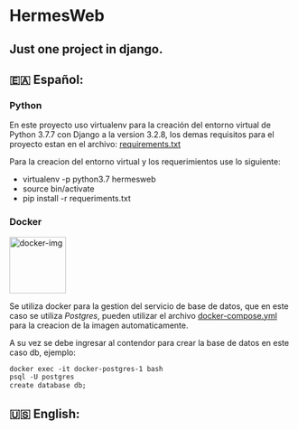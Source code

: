 # HermesWeb

## Just one project in django.

## 🇪🇦 Español:

### Python

En este proyecto uso virtualenv para la creación del entorno virtual de Python 3.7.7 con Django a la version 3.2.8, los
demas requisitos para el proyecto estan en el archivo: [requirements.txt]

Para la creacion del entorno virtual y los requerimientos use lo siguiente:

- virtualenv -p python3.7 hermesweb
- source bin/activate
- pip install -r requeriments.txt

### Docker

<img src="https://www.docker.com/sites/default/files/d8/2019-07/vertical-logo-monochromatic.png" alt="docker-img" width="100"/>

Se utiliza docker para la gestion del servicio de base de datos, que en este caso se utiliza *Postgres*, pueden utilizar
el archivo [docker-compose.yml] para la creacion de la imagen automaticamente.

A su vez se debe ingresar al contendor para crear la base de datos en este caso db, ejemplo:
``` dockerfile
docker exec -it docker-postgres-1 bash
psql -U postgres
create database db;
```
## 🇺🇸 English:

<!-- *** The links -->

[requirements.txt]: app/requirements/requirements.txt

[docker-compose.yml]: Docker/docker-compose.yml
